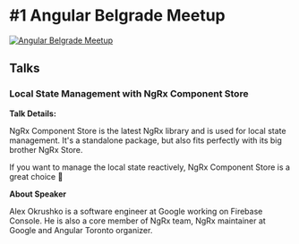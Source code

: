 # #1 Angular Belgrade Meetup

[![Angular Belgrade Meetup](https://i.ibb.co/FnwnRqs/1-Angular-Belgrade-Meetup.png)](https://youtu.be/v5WSUE1_YHM)

## Talks

### Local State Management with NgRx Component Store

**Talk Details:**

NgRx Component Store is the latest NgRx library and is used for local state management.
It's a standalone package, but also fits perfectly with its big brother NgRx Store.

If you want to manage the local state reactively, NgRx Component Store is a great choice 🙂

**About Speaker**

Alex Okrushko is a software engineer at Google working on Firebase Console.
He is also a core member of NgRx team, NgRx maintainer at Google and Angular Toronto organizer.
